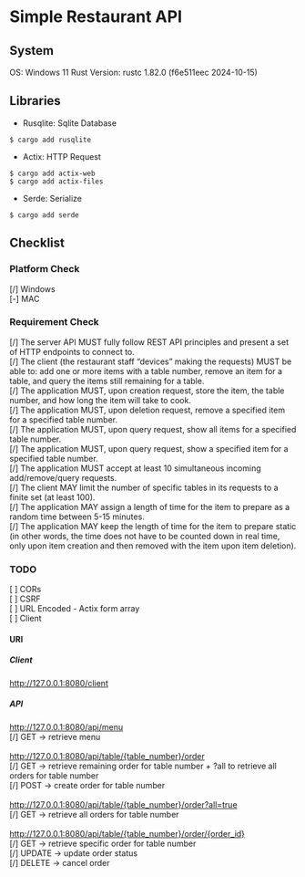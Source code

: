 
# Simple Restaurant API

## System

OS: Windows 11
Rust Version: rustc 1.82.0 (f6e511eec 2024-10-15)

## Libraries

- Rusqlite: Sqlite Database

```Shell
$ cargo add rusqlite
```

- Actix: HTTP Request

```Shell
$ cargo add actix-web
$ cargo add actix-files
```

- Serde: Serialize

```Shell
$ cargo add serde
```

## Checklist

### Platform Check

[/] Windows<br />
[-] MAC

### Requirement Check

[/] The server API MUST fully follow REST API principles and present a set of HTTP endpoints to connect to.<br />
[/] The client (the restaurant staff “devices” making the requests) MUST be able to: add one or more items with a table number, remove an item for a table, and query the items still remaining for a table.<br />
[/] The application MUST, upon creation request, store the item, the table number, and how long the item will take to cook.<br />
[/] The application MUST, upon deletion request, remove a specified item for a specified table number.<br />
[/] The application MUST, upon query request, show all items for a specified table number.<br />
[/] The application MUST, upon query request, show a specified item for a specified table number.<br />
[/] The application MUST accept at least 10 simultaneous incoming add/remove/query requests.<br />
[/] The client MAY limit the number of specific tables in its requests to a finite set (at least 100).<br />
[/] The application MAY assign a length of time for the item to prepare as a random time between 5-15 minutes.<br />
[/] The application MAY keep the length of time for the item to prepare static (in other words, the time does not have to be counted down in real time, only upon item creation and then removed with the item upon item deletion).<br />

### TODO

[ ] CORs<br />
[ ] CSRF<br />
[ ] URL Encoded - Actix form array<br />
[ ] Client

#### URI

##### Client

http://127.0.0.1:8080/client

##### API

http://127.0.0.1:8080/api/menu<br />
[/] GET -> retrieve menu<br />
<br />
http://127.0.0.1:8080/api/table/{table_number}/order<br />
[/] GET -> retrieve remaining order for table number + ?all to retrieve all orders for table number<br />
[/] POST -> create order for table number<br />
<br />
http://127.0.0.1:8080/api/table/{table_number}/order?all=true<br />
[/] GET -> retrieve all orders for table number<br />
<br />
http://127.0.0.1:8080/api/table/{table_number}/order/{order_id}<br />
[/] GET -> retrieve specific order for table number<br />
[/] UPDATE -> update order status<br />
[/] DELETE -> cancel order<br />
